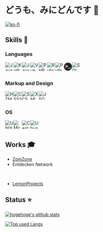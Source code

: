 # どうも、みにどんです 🙂

[![ko-fi](https://ko-fi.com/img/githubbutton_sm.svg)](https://ko-fi.com/L3L46FS43)

## Skills 🙌

### Languages

<img align="left" alt="Java" width="27px" height="27px" src="https://camo.githubusercontent.com/a870803f30db1d15495072fa9e946a7fa6a6fc1a47fe12324aaf7509c410fc4a/68747470733a2f2f6564656e742e6769746875622e696f2f537570657254696e7949636f6e732f696d616765732f7376672f6a6176612e737667"/>
<img align="left" alt="Kotlin" width="27px" height="27px" src="https://upload.wikimedia.org/wikipedia/commons/thumb/0/06/Kotlin_Icon.svg/2048px-Kotlin_Icon.svg.png"/>
<img align="left" alt="JavaScript" width="27px" height="27px" src="https://camo.githubusercontent.com/9496882abd182958bcea4238ab44f7eb8928d7a4144c150f18f6c55ceb9b4490/68747470733a2f2f6564656e742e6769746875622e696f2f537570657254696e7949636f6e732f696d616765732f7376672f6a6176617363726970742e737667"/>
<img align="left" alt="Vue" width="27px" height="27px" src="https://upload.wikimedia.org/wikipedia/commons/thumb/9/95/Vue.js_Logo_2.svg/1184px-Vue.js_Logo_2.svg.png"/>
<img align="left" alt="PHP" width="27px" height="27px" src="https://freeiconshop.com/wp-content/uploads/edd/php-flat.png"/>
<img align="left" alt="Ruby" width="27px" height="27px" src="https://upload.wikimedia.org/wikipedia/commons/thumb/7/73/Ruby_logo.svg/1024px-Ruby_logo.svg.png"/>
<img align="left" alt="Python" width="27px" height="27px" src="https://upload.wikimedia.org/wikipedia/commons/thumb/c/c3/Python-logo-notext.svg/2048px-Python-logo-notext.svg.png"/>
<img align="left" alt="Bash" width="27px" height="27px" src="https://raw.githubusercontent.com/github/explore/80688e429a7d4ef2fca1e82350fe8e3517d3494d/topics/terminal/terminal.png"/>
<img align="left" alt="SQL" width="27px" height="27px" src="https://i.imgur.com/ZKa8Wc8.png"/>

<br />
<br />

### Markup and Design

<img align="left" alt="HTML5" width="27px" height="27px" src="https://camo.githubusercontent.com/72e5df59529a42423d671ba4c02bfb327d917517bfff18595c5e5dc17a5abece/68747470733a2f2f6564656e742e6769746875622e696f2f537570657254696e7949636f6e732f696d616765732f7376672f68746d6c352e737667"/>
<img align="left" alt="CSS3" width="27px" height="27px" src="https://camo.githubusercontent.com/b788527f604d8e727fcc90d721984125bced85c8a1c9f8da69c6c4a3e51df3c5/68747470733a2f2f6564656e742e6769746875622e696f2f537570657254696e7949636f6e732f696d616765732f7376672f637373332e737667"/>
<img align="left" alt="SCSS" width="27px" height="27px" src="https://cdn.345tool.com/public/logos/scss-formatter-logo.png"/>
<img align="left" alt="XML" width="27px" height="27px" src="https://i.imgur.com/i6ZtksA.png"/>
<img align="left" alt="JSON" width="27px" height="27px" src="https://i.imgur.com/EJ4V5k9.png"/>

<br />
<br />

### OS

<img align="left" alt="UNIX-Based OS" width="27px" height="27px" src="https://camo.githubusercontent.com/875b2967090ac970937698e92e1bfeefdc6168b9afb428aabfe321e19d549d74/68747470733a2f2f6564656e742e6769746875622e696f2f537570657254696e7949636f6e732f696d616765732f7376672f6c696e75782e737667"/>
<img align="left" alt="Miracle Linux" width="27px" height="27px" src="https://store-images.s-microsoft.com/image/apps.61923.8ab8008d-12bc-445d-87f2-31c3333bbc94.0ffefd74-3fd1-434b-beaa-e74dc03efbab.86d46e92-6322-4815-ac65-4723f047b560"/>
<img align="left" alt="CentOS" width="27px" height="27px" src="https://4.bp.blogspot.com/-17Iss2YNiFs/Xemdci6R4NI/AAAAAAAAKII/HrohgMxuFJkX6qZNP15t2dzsrzzFoC7EACLcBGAsYHQ/s1600/centos-322.png"/>
<img align="left" alt="Ubuntu" width="27px" height="27px" src="https://cdn.icon-icons.com/icons2/70/PNG/512/ubuntu_14143.png"/>

<br />
<br />

## Works 🎓
* [ZomZone](https://monkeyfunky.net/)
* Entdecken Network
<br>

* [LemonProjects](https://www.lemonprojects.net/)

## Status ⭐
[![hogehoge's github stats](https://github-readme-stats.vercel.app/api?username=M1n1don&hide=contribs&count_private=true&show_icons=true&theme=tokyonight)](https://github.com/M1n1don/)

[![Top used Langs](https://github-readme-stats.vercel.app/api/top-langs/?username=M1n1don&layout=compact&theme=tokyonight)](https://github.com/M1n1don/)
